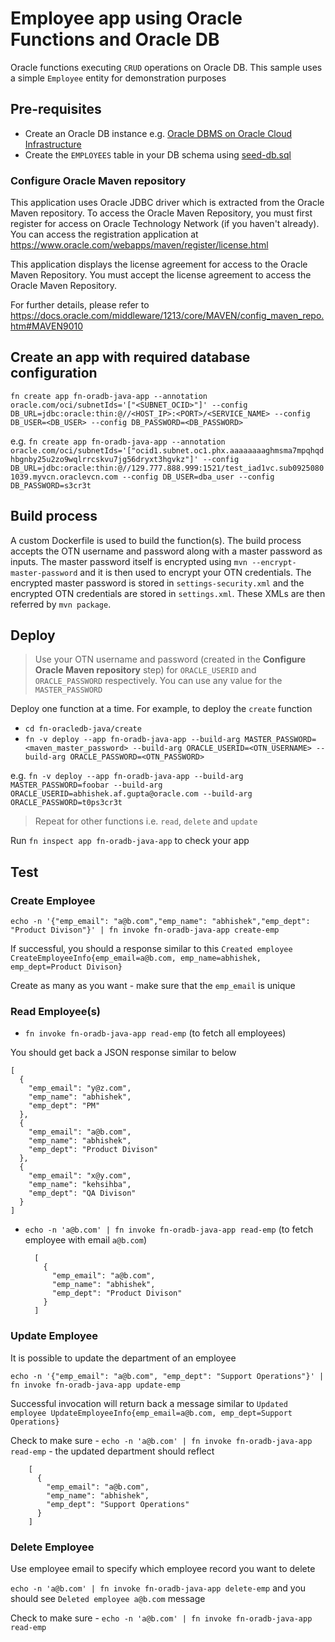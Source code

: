 # Employee app using Oracle Functions and Oracle DB

Oracle functions executing `CRUD` operations on Oracle DB. This sample uses a simple `Employee` entity for demonstration purposes

## Pre-requisites

- Create an Oracle DB instance e.g. [Oracle DBMS on Oracle Cloud Infrastructure](https://docs.cloud.oracle.com/iaas/Content/Database/Concepts/databaseoverview.htm?tocpath=Services%7CDatabase%7C_____0)
- Create the `EMPLOYEES` table in your DB schema using [seed-db.sql](seed-db.sql)

### Configure Oracle Maven repository

This application uses Oracle JDBC driver which is extracted from the Oracle Maven repository. To access the Oracle Maven Repository, you must first register for access on Oracle Technology Network (if you haven't already). You can access the registration application at https://www.oracle.com/webapps/maven/register/license.html

This application displays the license agreement for access to the Oracle Maven Repository. You must accept the license agreement to access the Oracle Maven Repository. 

For further details, please refer to https://docs.oracle.com/middleware/1213/core/MAVEN/config_maven_repo.htm#MAVEN9010

## Create an app with required database configuration

`fn create app fn-oradb-java-app --annotation oracle.com/oci/subnetIds='["<SUBNET_OCID>"]' --config DB_URL=jdbc:oracle:thin:@//<HOST_IP>:<PORT>/<SERVICE_NAME> --config DB_USER=<DB_USER> --config DB_PASSWORD=<DB_PASSWORD>` 

e.g. `fn create app fn-oradb-java-app --annotation oracle.com/oci/subnetIds='["ocid1.subnet.oc1.phx.aaaaaaaaghmsma7mpqhqdhbgnby25u2zo9wqlrrcskvu7jg56dryxt3hgvkz"]' --config DB_URL=jdbc:oracle:thin:@//129.777.888.999:1521/test_iad1vc.sub09250801039.myvcn.oraclevcn.com --config DB_USER=dba_user --config DB_PASSWORD=s3cr3t`

## Build process

A custom Dockerfile is used to build the function(s). The build process accepts the OTN username and password along with a master password as inputs. The master password itself is encrypted using `mvn --encrypt-master-password` and it is then used  to encrypt your OTN credentials. The encrypted master password is stored in `settings-security.xml` and the encrypted OTN credentials are stored in `settings.xml`. These XMLs are then referred by `mvn package`.

## Deploy

> Use your OTN username and password (created in the **Configure Oracle Maven repository** step) for `ORACLE_USERID` and `ORACLE_PASSWORD` respectively. You can use any value for the `MASTER_PASSWORD`

Deploy one function at a time. For example, to deploy the `create` function

- `cd fn-oracledb-java/create`
- `fn -v deploy --app fn-oradb-java-app --build-arg MASTER_PASSWORD=<maven_master_password> --build-arg ORACLE_USERID=<OTN_USERNAME> --build-arg ORACLE_PASSWORD=<OTN_PASSWORD>` 

e.g. `fn -v deploy --app fn-oradb-java-app --build-arg MASTER_PASSWORD=foobar --build-arg ORACLE_USERID=abhishek.af.gupta@oracle.com --build-arg ORACLE_PASSWORD=t0ps3cr3t`

> Repeat for other functions i.e. `read`, `delete` and `update`

Run `fn inspect app fn-oradb-java-app` to check your app

## Test

### Create Employee

`echo -n '{"emp_email": "a@b.com","emp_name": "abhishek","emp_dept": "Product Divison"}' | fn invoke fn-oradb-java-app create-emp`

If successful, you should a response similar to this `Created employee CreateEmployeeInfo{emp_email=a@b.com, emp_name=abhishek, emp_dept=Product Divison}`

Create as many as you want - make sure that the `emp_email` is unique

### Read Employee(s)

- `fn invoke fn-oradb-java-app read-emp` (to fetch all employees)

You should get back a JSON response similar to below

	[
	  {
	    "emp_email": "y@z.com",
	    "emp_name": "abhishek",
	    "emp_dept": "PM"
	  },
	  {
	    "emp_email": "a@b.com",
	    "emp_name": "abhishek",
	    "emp_dept": "Product Divison"
	  },
	  {
	    "emp_email": "x@y.com",
	    "emp_name": "kehsihba",
	    "emp_dept": "QA Divison"
	  }
	]

- `echo -n 'a@b.com' | fn invoke fn-oradb-java-app read-emp` (to fetch employee with email `a@b.com`)

		[
		  {
		    "emp_email": "a@b.com",
		    "emp_name": "abhishek",
		    "emp_dept": "Product Divison"
		  }
		]

### Update Employee

It is possible to update the department of an employee

`echo -n '{"emp_email": "a@b.com", "emp_dept": "Support Operations"}' | fn invoke fn-oradb-java-app update-emp`

Successful invocation will return back a message similar to `Updated employee UpdateEmployeeInfo{emp_email=a@b.com, emp_dept=Support Operations}`

Check to make sure - `echo -n 'a@b.com' | fn invoke fn-oradb-java-app read-emp` - the updated department should reflect

		[
		  {
		    "emp_email": "a@b.com",
		    "emp_name": "abhishek",
		    "emp_dept": "Support Operations"
		  }
		]

### Delete Employee

Use employee email to specify which employee record you want to delete

`echo -n 'a@b.com' | fn invoke fn-oradb-java-app delete-emp` and you should see `Deleted employee a@b.com` message

Check to make sure - `echo -n 'a@b.com' | fn invoke fn-oradb-java-app read-emp`
